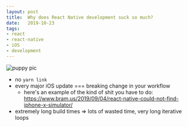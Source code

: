 ```yaml
---
layout: post
title:  Why does React Native development suck so much?
date:   2019-10-23
tags:
- react
- react-native
- iOS
- development 
---
```


![puppy pic](/blog/images/puppy.jpg)

- no `yarn link`
- every major iOS update === breaking change in your workflow
  - here's an example of the kind of shit you have to do: https://www.bram.us/2019/09/04/react-native-could-not-find-iphone-x-simulator/
- extremely long build times => lots of wasted time, very long iterative loops

